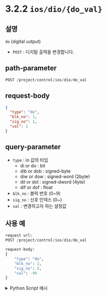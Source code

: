 ﻿# 3.2.2 `ios/dio/{do_val}`

## 설명

`do` (`d`igital `o`utput)

- `POST` : 디지털 출력을 변경합니다.

## path-parameter

```python
POST /project/control/ios/dio/do_val
```

## request-body

```json
{
  "type": "do",
  "blk_no": 1,
  "sig_no": 1,
  "val": 1
}
```


## query-parameter

- `type` : io 값의 타입
  - di or do : bit
  - dib or dob : signed-byte
  - diw or dow : signed-word (2byte)
  - dil or dol : signed-dword (4yte)
  - dif or dof : float
- `blk_no` : 블럭 번호 (0~9)
- `sig_no` : 신호 인덱스 (0~)
- `val` : 변경하고자 하는 설정값


## 사용 예

```python
request url:
POST /project/control/ios/dio/do_val

request-body:
{
	"type": "do",
	"blk_no": 2,
	"sig_no": 3,
	"val": -99
}
```
<details><summary>Python Script 예시</summary>

- 아래는 `제어기의 ip:port` 가 `192.168.1.150:8888` 일 때, fb2.dob3 값을 -99로 변경하는 코드입니다.
- 응답되는 HTTP 상태 코드는 [이곳](https://developer.mozilla.org/en-US/docs/Web/HTTP/Status/200)을 참조해주십시오.
```python
# test.py
import requests 

def post_do_val() -> int:
    base_url       = 'http://192.168.1.150:8888'
    path_parameter = '/project/control/ios/dio/do_val'
    head           = {'Content-Type': 'application/json; charset=utf-8'}
    body           = {"type": "dob", "blk_no": 2, "sig_no": 3,"val": -99}

    # post 시, request header 에 대한 정보를 전달합니다.
    response = requests.post(url = base_url + path_parameter, headers = head,  json = body)
    return response.status_code

print(f"response: {post_do_val()}")
```
```sh
$python test.py
response: 200 
```
</details>
